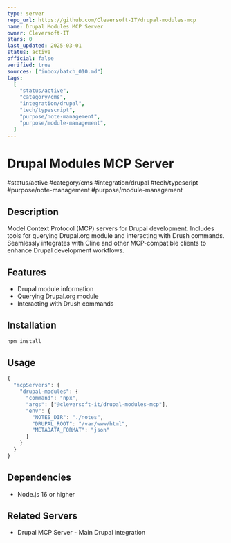 ```yaml
---
type: server
repo_url: https://github.com/Cleversoft-IT/drupal-modules-mcp
name: Drupal Modules MCP Server
owner: Cleversoft-IT
stars: 0
last_updated: 2025-03-01
status: active
official: false
verified: true
sources: ["inbox/batch_010.md"]
tags:
  [
    "status/active",
    "category/cms",
    "integration/drupal",
    "tech/typescript",
    "purpose/note-management",
    "purpose/module-management",
  ]
---
```


# Drupal Modules MCP Server

#status/active #category/cms #integration/drupal #tech/typescript #purpose/note-management #purpose/module-management

## Description

Model Context Protocol (MCP) servers for Drupal development. Includes tools for querying Drupal.org module and interacting with Drush commands. Seamlessly integrates with Cline and other MCP-compatible clients to enhance Drupal development workflows.

## Features

- Drupal module information
- Querying Drupal.org module
- Interacting with Drush commands

## Installation

```bash
npm install
```

## Usage

```javascript
{
  "mcpServers": {
    "drupal-modules": {
      "command": "npx",
      "args": ["@cleversoft-it/drupal-modules-mcp"],
      "env": {
        "NOTES_DIR": "./notes",
        "DRUPAL_ROOT": "/var/www/html",
        "METADATA_FORMAT": "json"
      }
    }
  }
}
```

## Dependencies

- Node.js 16 or higher

## Related Servers

- Drupal MCP Server - Main Drupal integration

